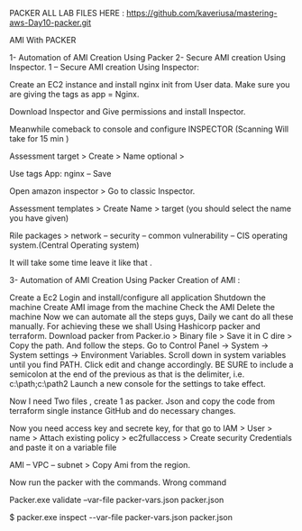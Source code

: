 PACKER ALL LAB FILES HERE : https://github.com/kaveriusa/mastering-aws-Day10-packer.git

AMI With PACKER

1- Automation of AMI Creation Using Packer 2- Secure AMI creation Using Inspector. 1 – Secure AMI creation Using Inspector:

Create an EC2 instance and install nginx init from User data. Make sure you are giving the tags as app = Nginx.

Download Inspector and Give permissions and install Inspector.

Meanwhile comeback to console and configure INSPECTOR (Scanning Will take for 15 min )

Assessment target > Create > Name optional >

Use tags App: nginx – Save

Open amazon inspector > Go to classic Inspector.

Assessment templates > Create Name > target (you should select the name you have given)

Rile packages > network – security – common vulnerability – CIS operating system.(Central Operating system)

It will take some time leave it like that .

3- Automation of AMI Creation Using Packer Creation of AMI :

Create a Ec2
Login and install/configure all application
Shutdown the machine
Create AMI image from the machine
Check the AMI
Delete the machine Now we can automate all the steps guys, Daily we cant do all these manually. For achieving these we shall Using Hashicorp packer and terraform.
Download packer from Packer.io > Binary file > Save it in C dire > Copy the path.
And follow the steps.
Go to Control Panel -> System -> System settings -> Environment Variables. Scroll down in system variables until you find PATH. Click edit and change accordingly. BE SURE to include a semicolon at the end of the previous as that is the delimiter, i.e. c:\path;c:\path2 Launch a new console for the settings to take effect.

Now I need Two files , create 1 as packer. Json and copy the code from terraform single instance GitHub and do necessary changes.

Now you need access key and secrete key, for that go to IAM > User > name > Attach existing policy > ec2fullaccess > Create security Credentials and paste it on a variable file

AMI – VPC – subnet > Copy Ami from the region.

Now run the packer with the commands. Wrong command

Packer.exe validate –var-file packer-vars.json packer.json

$ packer.exe inspect --var-file packer-vars.json packer.json

